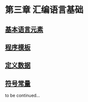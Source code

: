 # 第三章 汇编语言基础



## [基本语言元素](BasicLanguageElements.md)

## [程序模板](ProgramTemplate.md)

## [定义数据](InitializeData.md)

## [符号常量](SymbolicConstant.md)

to be continued…

